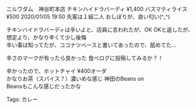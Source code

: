 ニルワダム　神谷町本店 チキンハイドラバーディ ¥1,400 バスマティライス  
¥500 2020/01/05 19:50 先客は１組二人 おしぼりが、良い匂い(^_^)  

チキンハイドラバーディは辛いよと、店員に言われたが、OK OKと返したが、  
想定より、かなり辛くて少し後悔  
辛い事は知ってたが、ココナツベースと書いてあったので、舐めてた…  

辛さのマークが有ったら良かった 食べログに投稿してみるか？！

辛かったので、ホットチャイ ¥400オーダ  
かなりお茶（スパイス？）濃いめな感じ 神田のBeans on  
Beansもこんな感じだったかな  

Tags: カレー